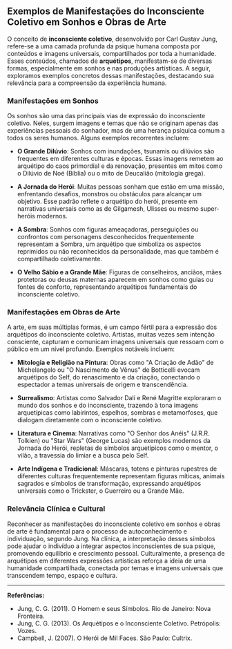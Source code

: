
## Exemplos de Manifestações do Inconsciente Coletivo em Sonhos e Obras de Arte

O conceito de **inconsciente coletivo**, desenvolvido por Carl Gustav Jung, refere-se a uma camada profunda da psique humana composta por conteúdos e imagens universais, compartilhados por toda a humanidade. Esses conteúdos, chamados de **arquétipos**, manifestam-se de diversas formas, especialmente em sonhos e nas produções artísticas. A seguir, exploramos exemplos concretos dessas manifestações, destacando sua relevância para a compreensão da experiência humana.

### Manifestações em Sonhos

Os sonhos são uma das principais vias de expressão do inconsciente coletivo. Neles, surgem imagens e temas que não se originam apenas das experiências pessoais do sonhador, mas de uma herança psíquica comum a todos os seres humanos. Alguns exemplos recorrentes incluem:

- **O Grande Dilúvio**: Sonhos com inundações, tsunamis ou dilúvios são frequentes em diferentes culturas e épocas. Essas imagens remetem ao arquétipo do caos primordial e da renovação, presentes em mitos como o Dilúvio de Noé (Bíblia) ou o mito de Deucalião (mitologia grega).

- **A Jornada do Herói**: Muitas pessoas sonham que estão em uma missão, enfrentando desafios, monstros ou obstáculos para alcançar um objetivo. Esse padrão reflete o arquétipo do herói, presente em narrativas universais como as de Gilgamesh, Ulisses ou mesmo super-heróis modernos.

- **A Sombra**: Sonhos com figuras ameaçadoras, perseguições ou confrontos com personagens desconhecidos frequentemente representam a Sombra, um arquétipo que simboliza os aspectos reprimidos ou não reconhecidos da personalidade, mas que também é compartilhado coletivamente.

- **O Velho Sábio e a Grande Mãe**: Figuras de conselheiros, anciãos, mães protetoras ou deusas maternas aparecem em sonhos como guias ou fontes de conforto, representando arquétipos fundamentais do inconsciente coletivo.

### Manifestações em Obras de Arte

A arte, em suas múltiplas formas, é um campo fértil para a expressão dos arquétipos do inconsciente coletivo. Artistas, muitas vezes sem intenção consciente, capturam e comunicam imagens universais que ressoam com o público em um nível profundo. Exemplos notáveis incluem:

- **Mitologia e Religião na Pintura**: Obras como "A Criação de Adão" de Michelangelo ou "O Nascimento de Vênus" de Botticelli evocam arquétipos do Self, do renascimento e da criação, conectando o espectador a temas universais de origem e transcendência.

- **Surrealismo**: Artistas como Salvador Dalí e René Magritte exploraram o mundo dos sonhos e do inconsciente, trazendo à tona imagens arquetípicas como labirintos, espelhos, sombras e metamorfoses, que dialogam diretamente com o inconsciente coletivo.

- **Literatura e Cinema**: Narrativas como "O Senhor dos Anéis" (J.R.R. Tolkien) ou "Star Wars" (George Lucas) são exemplos modernos da Jornada do Herói, repletas de símbolos arquetípicos como o mentor, o vilão, a travessia do limiar e a busca pelo Self.

- **Arte Indígena e Tradicional**: Máscaras, totens e pinturas rupestres de diferentes culturas frequentemente representam figuras míticas, animais sagrados e símbolos de transformação, expressando arquétipos universais como o Trickster, o Guerreiro ou a Grande Mãe.

### Relevância Clínica e Cultural

Reconhecer as manifestações do inconsciente coletivo em sonhos e obras de arte é fundamental para o processo de autoconhecimento e individuação, segundo Jung. Na clínica, a interpretação desses símbolos pode ajudar o indivíduo a integrar aspectos inconscientes de sua psique, promovendo equilíbrio e crescimento pessoal. Culturalmente, a presença de arquétipos em diferentes expressões artísticas reforça a ideia de uma humanidade compartilhada, conectada por temas e imagens universais que transcendem tempo, espaço e cultura.

---

**Referências:**
- Jung, C. G. (2011). O Homem e seus Símbolos. Rio de Janeiro: Nova Fronteira.
- Jung, C. G. (2013). Os Arquétipos e o Inconsciente Coletivo. Petrópolis: Vozes.
- Campbell, J. (2007). O Herói de Mil Faces. São Paulo: Cultrix.
```
